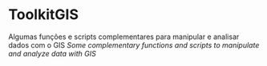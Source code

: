 # ToolkitGIS
Algumas funções e scripts complementares para manipular e analisar dados com o GIS
_Some complementary functions and scripts to manipulate and analyze data with GIS_
